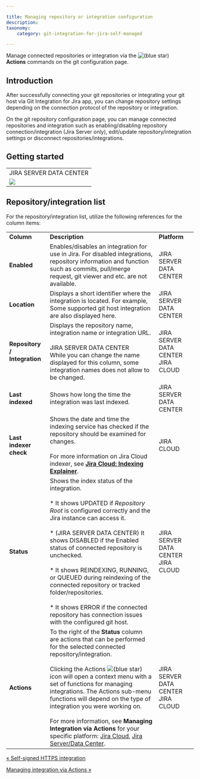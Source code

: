 ```yaml
---

title: Managing repository or integration configuration
description:
taxonomy:
    category: git-integration-for-jira-self-managed

---
```

Manage connected repositories or integration via the ![(blue star)](/wiki/s/-1639011364/6452/8b4898d3c114827e64ec143b4fa79bb76a6cfa5b/_/images/icons/emoticons/star_blue.png) **Actions** commands on the git configuration page.

## Introduction

After successfully connecting your git repositories or integrating your git host via Git Integration for Jira app, you can change repository settings depending on the connection protocol of the repository or integration.

On the git repository configuration page, you can manage connected repositories and integration such as enabling/disabling repository connection/integration (Jira Server only), edit/update repository/integration settings or disconnect repositories/integrations.

## Getting started

|     |
| --- |
| JIRA SERVER DATA CENTER |
| ![](https://bigbrassband.atlassian.net/wiki/download/thumbnails/1930397435/manage-repositories-list-server.png?version=1&modificationDate=1630642841201&cacheVersion=1&api=v2&width=674&height=213) |

## Repository/integration list

For the repository/integration list, utilize the following references for the column items:

|     |     |     |
| --- | --- | --- |
| **Column** | **Description** | **Platform** |
| **Enabled** | Enables/disables an integration for use in Jira. For disabled integrations, repository information and function such as commits, pull/merge request, git viewer and etc. are not available. | JIRA SERVER DATA CENTER |
| **Location** | Displays a short identifier where the integration is located. For example, Some supported git host integration are also displayed here. | JIRA SERVER DATA CENTER |
| **Repository / Integration** | Displays the repository name, integration name or integration URL.<br><br>JIRA SERVER DATA CENTER  <br>While you can change the name displayed for this column, some integration names does not allow to be changed. | JIRA SERVER DATA CENTER JIRA CLOUD |
| **Last indexed** | Shows how long the time the integration was last indexed. | JIRA SERVER DATA CENTER |
| **Last indexer check** | Shows the date and time the indexing service has checked if the repository should be examined for changes.<br><br>For more information on Jira Cloud indexer, see [**Jira Cloud: Indexing Explainer**](https://bigbrassband.atlassian.net/wiki/spaces/BBBSUPPORT/pages/187596801/Jira+Cloud+Indexing+Explainer). | JIRA CLOUD |
| **Status** | Shows the index status of the integration.<br><br>*   It shows UPDATED if _Repository Root_ is configured correctly and the Jira instance can access it.<br>    <br>*   (JIRA SERVER DATA CENTER) It shows DISABLED if the Enabled status of connected repository is unchecked.<br>    <br>*   It shows REINDEXING, RUNNING, or QUEUED during reindexing of the connected repository or tracked folder/repositories.<br>    <br>*   It shows ERROR if the connected repository has connection issues with the configured git host. | JIRA SERVER DATA CENTER JIRA CLOUD |
| **Actions** | To the right of the **Status** column are actions that can be performed for the selected connected repository/integration.<br><br>Clicking the Actions ![(blue star)](/wiki/s/-1639011364/6452/8b4898d3c114827e64ec143b4fa79bb76a6cfa5b/_/images/icons/emoticons/star_blue.png) icon will open a context menu with a set of functions for managing integrations. The Actions sub-menu functions will depend on the type of integration you were working on.<br><br>For more information, see **Managing Integration via Actions** for your specific platform: [Jira Cloud](https://bigbrassband.com/git-integration-for-jira/documentation/setting-up-repos-manage-integration.html#manage_integration_actions_cloud), [Jira Server/Data Center](https://bigbrassband.com/git-integration-for-jira/documentation/setting-up-repos-manage-integration.html#manage_integration_actions_serverdc). | JIRA SERVER DATA CENTER JIRA CLOUD |

[« Self-signed HTTPS integration](/wiki/spaces/GIJDC/pages/1930397349/Self-signed+HTTPS+integration)

[Managing integration via Actions »](/wiki/spaces/GIJDC/pages/1930397476/Managing+integration+via+Actions)

